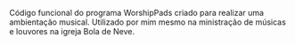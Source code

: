 Código funcional do programa WorshipPads criado para realizar uma ambientação musical.
Utilizado por mim mesmo na ministração de músicas e louvores na igreja Bola de Neve.
